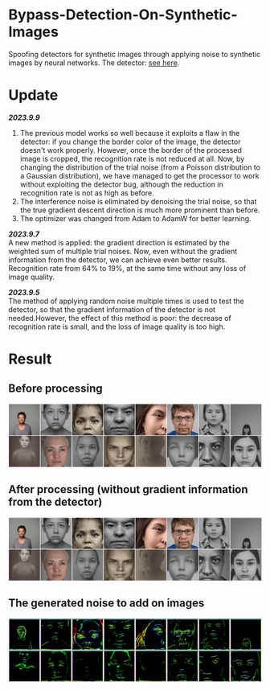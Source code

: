 # Bypass-Detection-On-Synthetic-Images
Spoofing detectors for synthetic images through applying noise to synthetic images by neural networks.
The detector: [see here](https://github.com/ZhendongWang6/DIRE).

# Update
**_2023.9.9_**  
1. The previous model works so well because it exploits a flaw in the detector: if you change the border color of the image, the detector doesn't work properly. However, once the border of the processed image is cropped, the recognition rate is not reduced at all. Now, by changing the distribution of the trial noise (from a Poisson distribution to a Gaussian distribution), we have managed to get the processor to work without exploiting the detector bug, although the reduction in recognition rate is not as high as before.
2. The interference noise is eliminated by denoising the trial noise, so that the true gradient descent direction is much more prominent than before.
3. The optimizer was changed from Adam to AdamW for better learning.

**_2023.9.7_**  
A new method is applied: the gradient direction is estimated by the weighted sum of multiple trial noises. Now, even without the gradient information from the detector, we can achieve even better results. Recognition rate from 64% to 19%, at the same time without any loss of image quality.  

**_2023.9.5_**  
The method of applying random noise multiple times is used to test the detector, so that the gradient information of the detector is not needed.However, the effect of this method is poor: the decrease of recognition rate is small, and the loss of image quality is too high.

# Result
## Before processing
![](https://github.com/Chyxx/Bypass-Detection-On-Synthetic-Images/blob/main/images/before.jpg)

## After processing (without gradient information from the detector)
![](https://github.com/Chyxx/Bypass-Detection-On-Synthetic-Images/blob/main/images/after_best.png)

## The generated noise to add on images
![](https://github.com/Chyxx/Bypass-Detection-On-Synthetic-Images/blob/main/images/best_noise.png)


